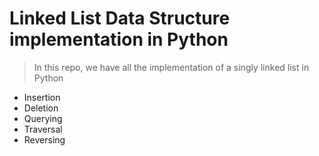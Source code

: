 # Linked List Data Structure implementation in Python

> In this repo, we have all the implementation of a singly linked list in Python
* Insertion 
* Deletion
* Querying
* Traversal
* Reversing
